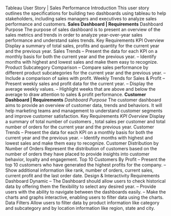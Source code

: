 Tableau User Story | Sales Performance
Introduction
This user story outlines the specifications for building two dashboards using tableau to help stakeholders, including sales managers and executives to analyze sales performance and customers. 
**Sales Dashboard | Requirements**
Dashboard Purpose
The purpose of sales dashboard is to present an overview of the sales metrics and trends in order to analyze year-over-year sales performance and understand sales trends.
Key Requirements
KPI Overview
Display a summary of total sales, profits and quantity for the current year and the previous year.
Sales Trends
 – Present the data for each KPI on a monthly basis for both the current year and the previous year.
 – Identify months with highest and lowest sales and make them easy to recognize.
Product Subcategory Comparison
 – Compare sales performance by different product subcategories for the current year and the previous year.
 – Include a comparison of sales with profit.
Weekly Trends for Sales & Profit
 – Present weekly sales and profit data for the current year.
 – Display the average weekly values.
 – Highlight weeks that are above and below the average to draw attention to sales & profit performance.
**Customer Dashboard | Requirements**
_Dashboard Purpose_
The customer dashboard aims to provide an overview of customer data, trends and behaviors. It will help marketing teams and management to understand customer segments and improve customer satisfaction.
Key Requirements
_KPI Overview_
Display a summary of total number of customers , total sales per customer and total number of orders for the current year and the previous year.
Customer Trends
 – Present the data for each KPI on a monthly basis for both the current year and the previous year.
 – Identify months with highest and lowest sales and make them easy to recognize.
Customer Distribution by Number of Orders
Represent the distribution of customers based on the number of orders they have placed to provide insights into customer behavior, loyalty and engagement.
Top 10 Customers By Profit
 – Present the top 10 customers who have generated the highest profits for the company.
 – Show additional information like rank, number of orders, current sales, current profit and the last order date.
Design & Interactivity Requirements
Dashboard Dynamic
 – The Dashboard should allow users to check historical data by offering them the flexibility to select any desired year.
 – Provide users with the ability to navigate between the dashboards easily.
 – Make the charts and graphs interactive, enabling users to filter data using the charts.
Data Filters
Allow users to filter data by product information like category and subcategory and by location information like region, state and city.
